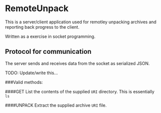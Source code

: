 # RemoteUnpack
This is a server/client application used for remotley unpacking archives and
reporting back progress to the client. 

Written as a exercise in socket programming.

## Protocol for communication
The server sends and receives data from the socket as serialized JSON.

TODO: Update/write this...

###Valid methods:

####GET
List the contents of the supplied `URI` directory. This is essentially `ls`


####UNPACK
Extract the supplied archive `URI` file.

